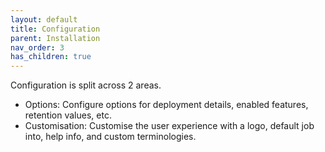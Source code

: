 ```yaml
---
layout: default
title: Configuration
parent: Installation
nav_order: 3
has_children: true
---
```


<!--
Copyright Amazon.com, Inc. or its affiliates. All Rights Reserved.
SPDX-License-Identifier: MIT-0
-->

Configuration is split across 2 areas.

- Options: Configure options for deployment details, enabled features, retention values, etc.
- Customisation: Customise the user experience with a logo, default job into, help info, and custom terminologies. 